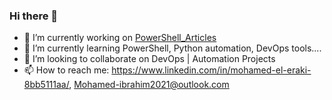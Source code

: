### Hi there 👋


- 🔭 I’m currently working on [PowerShell_Articles](https://github.com/Mohamed-Eleraki/PowerShell_Articles) 
- 🌱 I’m currently learning PowerShell, Python automation, DevOps tools....
- 👯 I’m looking to collaborate on DevOps | Automation Projects
- 📫 How to reach me: https://www.linkedin.com/in/mohamed-el-eraki-8bb5111aa/, Mohamed-ibrahim2021@outlook.com



<!--
**Mohamed-Eleraki/Mohamed-Eleraki** is a ✨ _special_ ✨ repository because its `README.md` (this file) appears on your GitHub profile.

Here are some ideas to get you started:

- 🔭 I’m currently working on ...
- 🌱 I’m currently learning ...
- 👯 I’m looking to collaborate on ...
- 🤔 I’m looking for help with ...
- 💬 Ask me about ...
- 📫 How to reach me: ...
- 😄 Pronouns: ...
- ⚡ Fun fact: ...
-->
